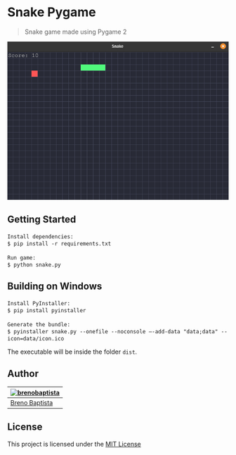 # Snake Pygame

> Snake game made using Pygame 2

![Gameplay GIF](https://github.com/brenobaptista/snake-pygame/blob/main/data/gameplay.gif)

## Getting Started

```
Install dependencies:
$ pip install -r requirements.txt

Run game:
$ python snake.py
```

## Building on Windows

```
Install PyInstaller:
$ pip install pyinstaller

Generate the bundle:
$ pyinstaller snake.py --onefile --noconsole –-add-data "data;data" --icon=data/icon.ico
```

The executable will be inside the folder `dist`.

## Author

| [![brenobaptista](https://avatars1.githubusercontent.com/u/47641641?s=120&v=4)](https://github.com/brenobaptista) |
| ----------------------------------------------------------------------------------------------------------------- |
| [Breno Baptista](https://github.com/brenobaptista)                                                                |

## License

This project is licensed under the [MIT License](/LICENSE)

